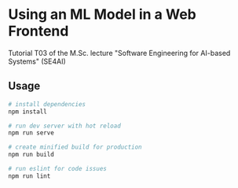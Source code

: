 # Using an ML Model in a Web Frontend
Tutorial T03 of the M.Sc. lecture "Software Engineering for AI-based Systems" (SE4AI)


## Usage

```bash
# install dependencies
npm install

# run dev server with hot reload
npm run serve

# create minified build for production
npm run build

# run eslint for code issues
npm run lint
```
